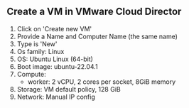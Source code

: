 
## Create a VM in VMware Cloud Director
1. Click on 'Create new VM'
2. Provide a Name and Computer Name (the same name)
3. Type is 'New'
4. Os family: Linux
5. OS: Ubuntu Linux (64-bit)
6. Boot image: ubuntu-22.04.1
7. Compute:
   - worker: 2 vCPU, 2 cores per socket, 8GiB memory
8.  Storage: VM default policy, 128 GiB
9.  Network: Manual IP config


